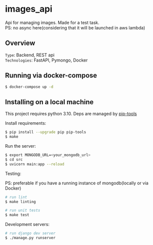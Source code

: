 # images_api
Api for managing images. Made for a test task.
<br/>
PS: no async here(considering that it will be launched in aws lambda)

## Overview
`Type`: Backend, REST api <br/>
`Technologies`: FastAPI, Pymongo, Docker <br/>

## Running via docker-compose
```bash
$ docker-compose up -d
```

## Installing on a local machine
This project requires python 3.10. Deps are managed by [pip-tools](https://github.com/jazzband/pip-tools)

Install requirements:

```bash
$ pip install --upgrade pip pip-tools
$ make
```

Run the server:

```bash
$ export MONGODB_URL=<your_mongodb_url>
$ cd src
$ uvicorn main:app --reload
```

Testing:

PS: preferable if you have a running instance of mongodb(locally or via Docker)
```bash
# run lint
$ make linting

# run unit tests
$ make test
```

Development servers:

```bash
# run django dev server
$ ./manage.py runserver

```